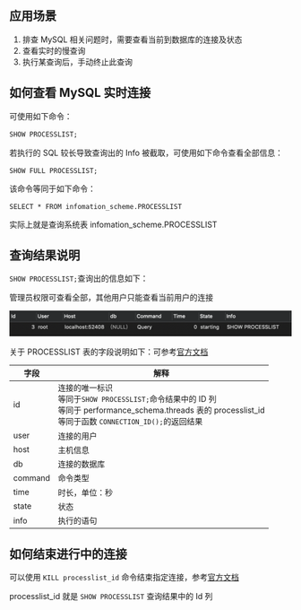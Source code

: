 ## 应用场景
1. 排查 MySQL 相关问题时，需要查看当前到数据库的连接及状态
2. 查看实时的慢查询
3. 执行某查询后，手动终止此查询

## 如何查看 MySQL 实时连接

可使用如下命令：

```sql
SHOW PROCESSLIST;
```

若执行的 SQL 较长导致查询出的 Info 被截取，可使用如下命令查看全部信息：

```
SHOW FULL PROCESSLIST;
```

该命令等同于如下命令：

```
SELECT * FROM infomation_scheme.PROCESSLIST
```

实际上就是查询系统表 infomation_scheme.PROCESSLIST

## 查询结果说明

`SHOW PROCESSLIST;`查询出的信息如下：

管理员权限可查看全部，其他用户只能查看当前用户的连接

![1](assets/1.png)

关于 PROCESSLIST 表的字段说明如下：可参考[官方文档](<https://dev.mysql.com/doc/refman/5.6/en/processlist-table.html>)

| 字段    | 解释                                                         |
| ------- | ------------------------------------------------------------ |
| id      | 连接的唯一标识<br/>等同于`SHOW PROCESSLIST;`命令结果中的 ID 列<br/>等同于 performance_schema.threads 表的 processlist_id<br/>等同于函数 `CONNECTION_ID();`的返回结果 |
| user    | 连接的用户                                                   |
| host    | 主机信息                                                     |
| db      | 连接的数据库                                                 |
| command | 命令类型                                                     |
| time    | 时长，单位：秒                                               |
| state   | 状态                                                         |
| info    | 执行的语句                                                   |

## 如何结束进行中的连接

可以使用 `KILL processlist_id` 命令结束指定连接，参考[官方文档](https://dev.mysql.com/doc/refman/5.6/en/kill.html)

processlist_id 就是 `SHOW PROCESSLIST` 查询结果中的 Id 列